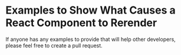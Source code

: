 # Examples to Show What Causes a React Component to Rerender

If anyone has any examples to provide that will help other developers, please feel free to create a pull request.